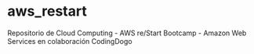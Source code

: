 # aws_restart
Repositorio de Cloud Computing - AWS re/Start Bootcamp - Amazon Web Services en colaboración CodingDogo
